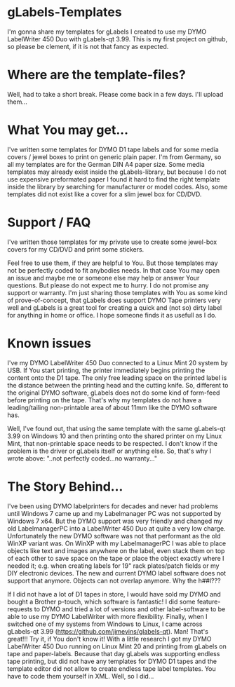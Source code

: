 # gLabels-Templates
I'm gonna share my templates for gLabels I created to use my DYMO LabelWriter 450 Duo with gLabels-qt 3.99.
This is my first project on github, so please be clement, if it is not that fancy as expected.

# Where are the template-files?
Well, had to take a short break. Please come back in a few days. I'll upload them...

# What You may get...
I've written some templates for DYMO D1 tape labels and for some media covers / jewel boxes to print on generic plain paper. I'm from Germany, so all my templates are for the German DIN A4 paper size. Some media templates may already exist inside the gLabels-library, but because I do not use expensive preformated paper I found it hard to find the right template inside the library by searching for manufacturer or model codes. Also, some templates did not exist like a cover for a slim jewel box for CD/DVD.

# Support / FAQ
I've written those templates for my private use to create some jewel-box covers for my CD/DVD and print some stickers.

Feel free to use them, if they are helpful to You. But those templates may not be perfectly coded to fit anybodies needs. In that case You may open an issue and maybe me or someone else may help or answer Your questions. But please do not expect me to hurry. I do not promise any support or warranty. I'm just sharing those templates with You as some kind of prove-of-concept, that gLabels does support DYMO Tape printers very well and gLabels is a great tool for creating a quick and (not so) dirty label for anything in home or office. I hope someone finds it as usefull as I do.

# Known issues
I've my DYMO LabelWriter 450 Duo connected to a Linux Mint 20 system by USB. If You start printing, the printer immediately begins printing the content onto the D1 tape. The only free leading space on the printed label is the distance between the printing head and the cutting knife. So, different to the original DYMO software, gLabels does not do some kind of form-feed before printing on the tape. That's why my templates do not have a leading/tailing non-printable area of about 11mm like the DYMO software has.

Well, I've found out, that using the same template with the same gLabels-qt 3.99 on Windows 10 and then printing onto the shared printer on my Linux Mint, that non-printable space needs to be respected. I don't know if the problem is the driver or gLabels itself or anything else. So, that's why I wrote above: "..not perfectly coded...no warranty..."

# The Story Behind...
I've been using DYMO labelprinters for decades and never had problems until Windows 7 came up and my Labelmanager PC was not supported by Windows 7 x64. But the DYMO support was very friendly and changed my old LabelmanagerPC into a LabelWriter 450 Duo at quite a very low charge.
Unfortunately the new DYMO software was not that performant as the old WinXP variant was. On WinXP with my LabelmanagerPC I was able to place objects like text and images anywhere on the label, even stack them on top of each other to save space on the tape or place the object exactly where I needed it; e.g. when creating labels for 19" rack plates/patch fields or my DIY electronic devices. The new and current DYMO label software does not support that anymore. Objects can not overlap anymore. Why the h##l???

If I did not have a lot of D1 tapes in store, I would have sold my DYMO and bought a Brother p-touch, which software is fantastic! I did some feature-requests to DYMO and tried a lot of versions and other label-software to be able to use my DYMO LabelWriter with more flexibility. Finally, when I switched one of my systems from Windows to Linux, I came across gLabels-qt 3.99 (https://github.com/jimevins/glabels-qt).
Man! That's great!!! Try it, if You don't know it!
With a little research I got my DYMO LabelWriter 450 Duo running on Linux Mint 20 and printing from gLabels on tape and paper-labels. Because that day gLabels was supporting endless tape printing, but did not have any templates for DYMO D1 tapes and the template editor did not allow to create endless tape label templates. You have to code them yourself in XML. Well, so I did...
